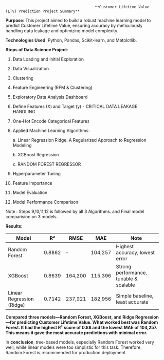                                              **Customer Lifetime Value (LTV) Prediction Project Summary**

**Purpose**: This project aimed to build a robust machine learning model to predict Customer Lifetime Value, ensuring accuracy by meticulously handling data leakage and optimizing model complexity.

**Technologies Used**: Python, Pandas, Scikit-learn, and Matplotlib.

**Steps of Data Science Project**:
  1. Data Loading and Initial Exploration
  2. Data Visualization
  3. Clustering
  4. Feature Engineering (RFM & Clustering)
  5. Exploratory Data Analysis Dashboard
  6. Define Features (X) and Target (y) - CRITICAL DATA LEAKAGE HANDLING
  7. One-Hot Encode Categorical Features
  8. Applied Machine Learning Algorithms:

     a. Linear Regression Ridge: A Regularized Approach to Regression Modeling

     b. XGBoost Regression

     c. RANDOM FOREST REGRESSOR
  10. Hyperparameter Tuning
  11. Feature Importance
  12. Model Evaluation
  13. Model Performance Comparison

Note : Steps 9,10,11,12 is followed by all 3 Algorithms. and Final model comparision on 3 models.

**Results**:

| Model | R² | RMSE | MAE | Note |
|---|---|---|---|---|
| Random Forest | 0.8862 | – | 104,257 | Highest accuracy, lowest error |
| XGBoost | 0.8639 | 164,200 | 115,396 | Strong performance, tunable & scalable |
| Linear Regression (Ridge) | 0.7142 | 237,921 | 182,956 | Simple baseline, least accurate |

**Compared three models—Random Forest, XGBoost, and Ridge Regression—for predicting Customer Lifetime Value. What worked best was Random Forest.
It had the highest R² score of 0.88 and the lowest MAE of 104,257. This means it gave the most accurate predictions with minimal error.**

In **conclusion**, tree-based models, especially Random Forest worked very well, while linear models were too simplistic for this task. 
Therefore, Random Forest is recommended for production deployment.
